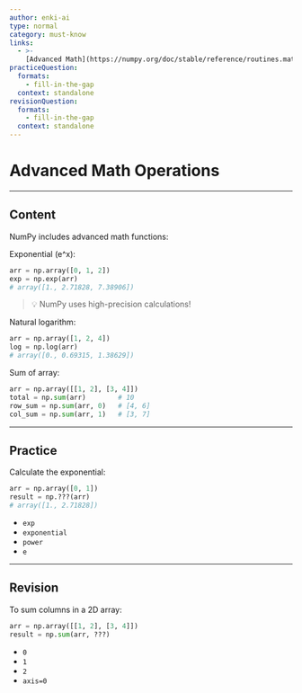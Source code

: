 ```yaml
---
author: enki-ai
type: normal
category: must-know
links:
  - >-
    [Advanced Math](https://numpy.org/doc/stable/reference/routines.math.html){website}
practiceQuestion:
  formats:
    - fill-in-the-gap
  context: standalone
revisionQuestion:
  formats:
    - fill-in-the-gap
  context: standalone
---
```


# Advanced Math Operations

---

## Content

NumPy includes advanced math functions:

Exponential (e^x):

```python
arr = np.array([0, 1, 2])
exp = np.exp(arr)
# array([1., 2.71828, 7.38906])
```

> 💡 NumPy uses high-precision calculations!

Natural logarithm:

```python
arr = np.array([1, 2, 4])
log = np.log(arr)
# array([0., 0.69315, 1.38629])
```

Sum of array:

```python
arr = np.array([[1, 2], [3, 4]])
total = np.sum(arr)        # 10
row_sum = np.sum(arr, 0)   # [4, 6]
col_sum = np.sum(arr, 1)   # [3, 7]
```

---

## Practice

Calculate the exponential:

```python
arr = np.array([0, 1])
result = np.???(arr)
# array([1., 2.71828])
```

- `exp`
- `exponential`
- `power`
- `e`

---

## Revision

To sum columns in a 2D array:

```python
arr = np.array([[1, 2], [3, 4]])
result = np.sum(arr, ???)
```

- `0`
- `1`
- `2`
- `axis=0`
